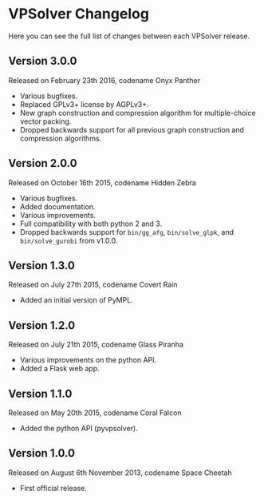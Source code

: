 VPSolver Changelog
==================

Here you can see the full list of changes between each VPSolver release.

Version 3.0.0
-------------

Released on February 23th 2016, codename Onyx Panther

- Various bugfixes.
- Replaced GPLv3+ license by AGPLv3+.
- New graph construction and compression algorithm for multiple-choice vector packing.
- Dropped backwards support for all previous graph construction and compression algorithms.

Version 2.0.0
-------------

Released on October 16th 2015, codename Hidden Zebra

- Various bugfixes.
- Added documentation.
- Various improvements.
- Full compatibility with both python 2 and 3.
- Dropped backwards support for `bin/gg_afg`, `bin/solve_glpk`, and
  `bin/solve_gurobi` from v1.0.0.

Version 1.3.0
-------------

Released on July 27th 2015, codename Covert Rain

- Added an initial version of PyMPL.

Version 1.2.0
-------------

Released on July 21th 2015, codename Glass Piranha

- Various improvements on the python API.
- Added a Flask web app.

Version 1.1.0
-------------

Released on May 20th 2015, codename Coral Falcon

- Added the python API (pyvpsolver).

Version 1.0.0
-------------

Released on August 6th November 2013, codename Space Cheetah

- First official release.